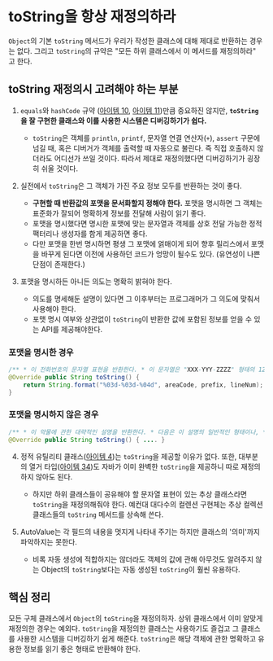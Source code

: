 # toString을 항상 재정의하라

`Object`의 기본 `toString` 메서드가 우리가 작성한 클래스에 대해 제대로 반환하는 경우는 없다. 그리고 `toString`의 규약은 "모든 하위 클래스에서 이 메서드를 재정의하라" 고 한다.

## toString 재정의시 고려해야 하는 부분

1. `equals`와 `hashCode` 규약 ([아이템 10](https://github.com/javabara/effective-java/blob/main/3/10.md), [아이템 11](https://github.com/javabara/effective-java/blob/main/3/11.md))만큼 중요하진 않지만, **`toString`을 잘 구현한 클래스와 이를 사용한 시스템은 디버깅하기가 쉽다.** 
    - `toString`은 객체를 `println`, `printf`, 문자열 연결 연산자(`+`), `assert` 구문에 넘길 때, 혹은 디버거가 객체를 출력할 때 자동으로 불린다. 즉 직접 호출하지 않더라도 어디선가 쓰일 것이다. 따라서 제대로 재정의했다면 디버깅하기가 굉장히 쉬울 것이다.

2. 실전에서 `toString`은 그 객체가 가진 주요 정보 모두를 반환하는 것이 좋다.
    - **구현할 때 반환값의 포맷을 문서화할지 정해야 한다.** 포맷을 명시하면 그 객체는 표준화가 잘되어 명확하게 정보를 전달해 사람이 읽기 좋다. 
    - 포맷을 명시했다면 명시한 포맷에 맞는 문자열과 객체를 상호 전달 가능한 정적 팩터리나 생성자를 함게 제공하면 좋다.
    - 다만 포맷을 한번 명시하면 평생 그 포맷에 얽매이게 되어 향후 릴리스에서 포맷을 바꾸게 된다면 이전에 사용하던 코드가 엉망이 될수도 있다. (유연성이 나쁜 단점이 존재한다.)

3. 포맷을 명시하든 아니든 의도는 명확히 밝혀야 한다.
    - 의도를 명세해둔 설명이 있다면 그 이후부터는 프로그래머가 그 의도에 맞춰서 사용해야 한다.
    - 포맷 명시 여부와 상관없이 `toString`이 반환한 값에 포함된 정보를 얻을 수 있는 API를 제공해야한다.

### 포맷을 명시한 경우
``` java
/** * 이 전화번호의 문자열 표현을 반환한다. * 이 문자열은 "XXX-YYY-ZZZZ" 형태의 12글자로 구성된다. * XXX는 지역 코드, YYY는 프리픽스, ZZZZ는 가입자 번호다. * 각각의 대문자는 10진수 하나를 나타낸다. * * 전화번호의 각 부분의 값이 너무 작아서 자릿수를 채울 수 없다면, * 앞에서부터 0으로 채워나간다. 예컨대 가입자 번호가 123이라면 * 전화번호의 마지막 네 문자는 "0123"이 된다. */ 
@Override public String toString() { 
    return String.format("%03d-%03d-%04d", areaCode, prefix, lineNum); 
}
```

### 포맷을 명시하지 않은 경우
``` java
/** * 이 약물에 관한 대략적인 설명을 반환한다. * 다음은 이 설명의 일반적인 형태이나, * 상세 형식은 정해지지 않았으며 향후 변경될 수 있다. * * 전화번호의 각 부분의 값이 너무 작아서 자릿수를 채울 수 없다면, * 앞에서부터 0으로 채워나간다. 예컨대 가입자 번호가 123이라면 */ 
@Override public String toString() { .... }
```

4. 정적 유틸리티 클래스([아이템 4](https://github.com/javabara/effective-java/blob/main/2/4.md))는 `toString`을 제공할 이유가 없다. 또한, 대부분의 열거 타입([아이템 34](https://github.com/javabara/effective-java/blob/main/6/34.md))도 자바가 이미 완벽한 `toString`을 제공하니 따로 재정의하지 않아도 된다. 
    - 하지만 하위 클래스들이 공유해야 할 문자열 표현이 있는 추상 클래스라면 `toString`을 재정의해줘야 한다. 예컨대 대다수의 컬렌션 구현체는 추상 컬렉션 클래스들의 `toString` 메서드를 상속해 쓴다. 

5. AutoValue는 각 필드의 내용을 멋지게 나타내 주기는 하지만 클래스의 '의미'까지 파악하지는 못한다.
    - 비록 자동 생성에 적합하지는 않더라도 객체의 값에 관해 아무것도 알려주지 않는 Object의 `toString`보다는 자동 생성된 `toString`이 훨씬 유용하다. 

## 핵심 정리 

모든 구체 클래스에서 `Object`의 `toString`을 재정의하자. 상위 클래스에서 이미 알맞게 재정의한 경우는 예외다. `toString`을 재정의한 클래스는 사용하기도 즐겁고 그 클래스를 사용한 시스템을 디버깅하기 쉽게 해준다. `toString`은 해당 객체에 관한 명확하고 유용한 정보를 읽기 좋은 형태로 반환해야 한다. 